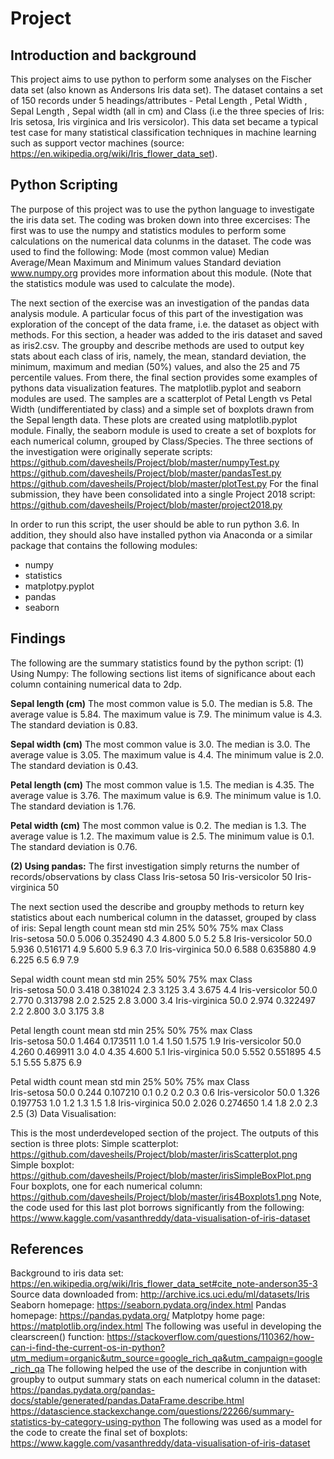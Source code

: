 # Project

## Introduction and background

This project aims to use python to perform some analyses on the Fischer data set (also known as Andersons Iris data set). The dataset contains a set of 150 records under 5 headings/attributes - Petal Length , Petal Width , Sepal Length , Sepal width (all in cm) and Class (i.e the three species of Iris: Iris setosa, Iris virginica and Iris versicolor). This data set became a typical test case for many statistical classification techniques in machine learning such as support vector machines (source: https://en.wikipedia.org/wiki/Iris_flower_data_set).

## Python Scripting

The purpose of this project was to use the python language to investigate the iris data set. The coding was broken down into three excercises:
The first was to use the numpy and statistics modules to perform some calculations on the numerical data colunms in the dataset. The code was used to find the following:
Mode (most common value)
Median
Average/Mean
Maximum and Minimum values
Standard deviation
www.numpy.org provides more information about this module. (Note that the statistics module was used to calculate the mode).

The next section of the exercise was an investigation of the pandas data analysis module. A particular focus of this part of the investigation was exploration of the concept of the data frame, i.e. the dataset as object with methods. For this section, a header was added to the iris dataset and saved as iris2.csv. The groupby and describe methods are used to output key stats about each class of iris, namely, the mean, standard deviation, the minimum, maximum and median (50%) values, and also the 25 and 75 percentile values. 
From there, the final section provides some examples of pythons data visualization features. The matplotlib.pyplot and seaborn modules are used.
The samples are a scatterplot of Petal Length vs Petal Width (undifferentiated by class) and a simple set of boxplots drawn from the Sepal length data. These plots are created using matplotlib.pyplot module. Finally, the seaborn module is used to create a set of boxplots for each numerical column, grouped by Class/Species. 
The three sections of the investigation were originally seperate scripts:
https://github.com/davesheils/Project/blob/master/numpyTest.py
https://github.com/davesheils/Project/blob/master/pandasTest.py
https://github.com/davesheils/Project/blob/master/plotTest.py
For the final submission, they have been consolidated into a single Project 2018 script:
https://github.com/davesheils/Project/blob/master/project2018.py

In order to run this script, the user should be able to run python 3.6. In addition, they should also have installed python via Anaconda or a similar package that contains the following modules:
* numpy
* statistics
* matplotpy.pyplot
* pandas
* seaborn

## Findings

The following are the summary statistics found by the python script:
(1) Using Numpy:
The following sections list items of significance about each column containing numerical data to 2dp.

**Sepal length (cm)**
The most common value is 5.0.
The median is 5.8.
The average value is 5.84.
The maximum value is 7.9.
The minimum value is 4.3.
The standard deviation is 0.83.

**Sepal width (cm)**
The most common value is 3.0.
The median is 3.0.
The average value is 3.05.
The maximum value is 4.4.
The minimum value is 2.0.
The standard deviation is 0.43.

**Petal length (cm)**
The most common value is 1.5.
The median is 4.35.
The average value is 3.76.
The maximum value is 6.9.
The minimum value is 1.0.
The standard deviation is 1.76.

**Petal width (cm)**
The most common value is 0.2.
The median is 1.3.
The average value is 1.2.
The maximum value is 2.5.
The minimum value is 0.1.
The standard deviation is 0.76.

**(2) Using pandas:**
The first investigation simply returns the number of records/observations by class
Class
Iris-setosa        50
Iris-versicolor    50
Iris-virginica     50

The next section used the describe and groupby methods to return key statistics about each numberical column in the datasset, grouped by class of iris:
Sepal length
                 count   mean       std  min    25%  50%  75%  max
Class                                                             
Iris-setosa       50.0  5.006  0.352490  4.3  4.800  5.0  5.2  5.8
Iris-versicolor   50.0  5.936  0.516171  4.9  5.600  5.9  6.3  7.0
Iris-virginica    50.0  6.588  0.635880  4.9  6.225  6.5  6.9  7.9

Sepal width
                 count   mean       std  min    25%  50%    75%  max
Class                                                               
Iris-setosa       50.0  3.418  0.381024  2.3  3.125  3.4  3.675  4.4
Iris-versicolor   50.0  2.770  0.313798  2.0  2.525  2.8  3.000  3.4
Iris-virginica    50.0  2.974  0.322497  2.2  2.800  3.0  3.175  3.8

Petal length
                 count   mean       std  min  25%   50%    75%  max
Class                                                              
Iris-setosa       50.0  1.464  0.173511  1.0  1.4  1.50  1.575  1.9
Iris-versicolor   50.0  4.260  0.469911  3.0  4.0  4.35  4.600  5.1
Iris-virginica    50.0  5.552  0.551895  4.5  5.1  5.55  5.875  6.9

Petal width
                 count   mean       std  min  25%  50%  75%  max
Class                                                           
Iris-setosa       50.0  0.244  0.107210  0.1  0.2  0.2  0.3  0.6
Iris-versicolor   50.0  1.326  0.197753  1.0  1.2  1.3  1.5  1.8
Iris-virginica    50.0  2.026  0.274650  1.4  1.8  2.0  2.3  2.5
(3) Data Visualisation:

This is the most underdeveloped section of the project. The outputs of this section is three plots:
Simple scatterplot:
https://github.com/davesheils/Project/blob/master/irisScatterplot.png
Simple boxplot:
https://github.com/davesheils/Project/blob/master/irisSimpleBoxPlot.png
Four boxplots, one for each numerical column:
https://github.com/davesheils/Project/blob/master/iris4Boxplots1.png
Note, the code used for this last plot borrows significantly from the following: https://www.kaggle.com/vasanthreddy/data-visualisation-of-iris-dataset

## References
Background to iris data set:
https://en.wikipedia.org/wiki/Iris_flower_data_set#cite_note-anderson35-3
Source data downloaded from:
http://archive.ics.uci.edu/ml/datasets/Iris
Seaborn homepage:
https://seaborn.pydata.org/index.html
Pandas homepage:
https://pandas.pydata.org/
Matplotpy home page:
https://matplotlib.org/index.html
The following was useful in developing the clearscreen() function:
https://stackoverflow.com/questions/110362/how-can-i-find-the-current-os-in-python?utm_medium=organic&utm_source=google_rich_qa&utm_campaign=google_rich_qa
The following helped the use of the describe in conjuntion with groupby to output summary stats on each numerical column in the dataset:
https://pandas.pydata.org/pandas-docs/stable/generated/pandas.DataFrame.describe.html
https://datascience.stackexchange.com/questions/22266/summary-statistics-by-category-using-python
The following was used as a model for the code to create the final set of boxplots:
https://www.kaggle.com/vasanthreddy/data-visualisation-of-iris-dataset




